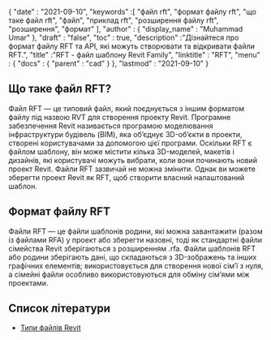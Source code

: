 {
  "date" : "2021-09-10",
  "keywords" :[ "файл rft", "формат файлу rft", "що таке файл rft", "файл", "приклад rft", "розширення файлу rft", "розширення", "формат" ],
  "author" : {
    "display_name" : "Muhammad Umar"
},
  "draft" : "false",
  "toc" : true,
  "description" :"Дізнайтеся про формат файлу RFT та API, які можуть створювати та відкривати файли RFT.",
  "title" :"RFT - файл шаблону Revit Family",
  "linktitle" : "RFT",
  "menu" : {
    "docs" : {
      "parent" : "cad"
}
},
  "lastmod" : "2021-09-10"
}

## Що таке файл RFT?
Файл RFT — це типовий файл, який поєднується з іншим форматом файлу під назвою RVT для створення проекту Revit. Програмне забезпечення Revit називається програмою моделювання інфраструктури будівель (BIM), яка об’єднує 3D-об’єкти в проекти, створені користувачами за допомогою цієї програми. Оскільки RFT є файлом шаблону, він може містити кілька 3D-моделей, макетів і дизайнів, які користувачі можуть вибрати, коли вони починають новий проект Revit. Файли RFT зазвичай не можна змінити. Однак ви можете зберегти проект Revit як RFT, щоб створити власний налаштований шаблон.


## Формат файлу RFT
Файли RFT — це файли шаблонів родини, які можна завантажити (разом із файлами RFA) у проект або зберегти назовні, тоді як стандартні файли сімейства Revit зберігаються з розширенням .rfa. Файли шаблонів RFT або родини зберігають дані, що складаються з 3D-зображень та інших графічних елементів; використовується для створення нової сім’ї з нуля, а сімейні файли особливо використовуються для обміну сім’ями між проектами.


## Список літератури

* [Типи файлів Revit](https://www.autodesk.com/support/technical/article/caas/sfdcarticles/sfdcarticles/Revit-file-types.html)

